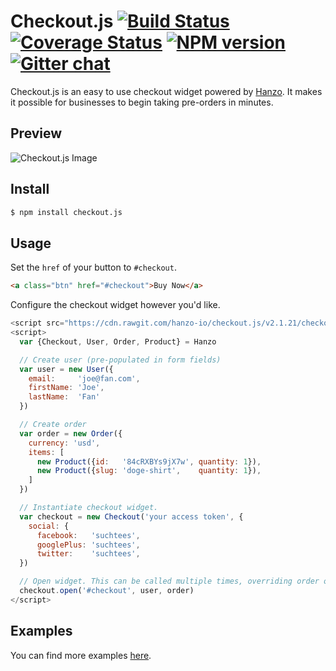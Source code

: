 # Checkout.js  [![Build Status][travis-image]][travis-url] [![Coverage Status][coveralls-image]][coveralls-url] [![NPM version][npm-image]][npm-url]  [![Gitter chat][gitter-image]][gitter-url]
Checkout.js is an easy to use checkout widget powered by [Hanzo][hanzo]. It makes it possible for businesses to begin taking pre-orders in
minutes.

## Preview
![Checkout.js Image][checkout-image]

## Install
```bash
$ npm install checkout.js
```

## Usage
Set the `href` of your button to `#checkout`.

```html
<a class="btn" href="#checkout">Buy Now</a>
```

Configure the checkout widget however you'd like.

```javascript
<script src="https://cdn.rawgit.com/hanzo-io/checkout.js/v2.1.21/checkout.min.js"></script>
<script>
  var {Checkout, User, Order, Product} = Hanzo

  // Create user (pre-populated in form fields)
  var user = new User({
    email:     'joe@fan.com',
    firstName: 'Joe',
    lastName:  'Fan'
  })

  // Create order
  var order = new Order({
    currency: 'usd',
    items: [
      new Product({id:   '84cRXBYs9jX7w', quantity: 1}),
      new Product({slug: 'doge-shirt',    quantity: 1}),
    ]
  })

  // Instantiate checkout widget.
  var checkout = new Checkout('your access token', {
    social: {
      facebook:   'suchtees',
      googlePlus: 'suchtees',
      twitter:    'suchtees',
  })

  // Open widget. This can be called multiple times, overriding order or user.
  checkout.open('#checkout', user, order)
</script>
```

## Examples
You can find more examples [here][examples].

[checkout-image]:  https://cdn.rawgit.com/hanzo-io/checkout.js/v2.1.21/examples/basic/basic_screenshot.png
[checkout.js]:     https://cdn.rawgit.com/hanzo-io/checkout.js/v2.1.21/checkout.min.js
[hanzo]:           https://hanzo.io
[examples]:        https://github.com/hanzo-io/checkout.js/tree/master/examples

[coveralls-image]: https://img.shields.io/coveralls/hanzo-io/checkout.js.svg
[coveralls-url]:   https://coveralls.io/r/hanzo-io/checkout.js/
[downloads-image]: https://img.shields.io/npm/dm/checkout.js.svg
[downloads-url]:   http://badge.fury.io/js/checkout.js
[gitter-image]:    https://img.shields.io/badge/gitter-join_chat-brightgreen.svg
[gitter-url]:      https://gitter.im/hanzo-io/chat
[npm-image]:       https://img.shields.io/npm/v/checkout.js.svg
[npm-url]:         https://www.npmjs.com/package/checkout.js
[travis-image]:    https://img.shields.io/travis/hanzo-io/checkout.js.svg
[travis-url]:      https://travis-ci.org/hanzo-io/checkout.js
